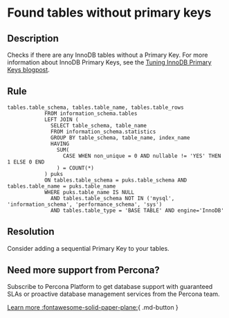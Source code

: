 # Found tables without primary keys 

## Description
Checks if there are any InnoDB tables without a Primary Key. For more information about InnoDB Primary Keys, see the [Tuning InnoDB Primary Keys blogpost](https://www.percona.com/blog/2018/07/26/tuning-innodb-primary-keys). 

## Rule
```
tables.table_schema, tables.table_name, tables.table_rows
            FROM information_schema.tables
            LEFT JOIN (
              SELECT table_schema, table_name
              FROM information_schema.statistics
              GROUP BY table_schema, table_name, index_name
              HAVING
                SUM(
                  CASE WHEN non_unique = 0 AND nullable != 'YES' THEN 1 ELSE 0 END
                ) = COUNT(*)
            ) puks
            ON tables.table_schema = puks.table_schema AND tables.table_name = puks.table_name
            WHERE puks.table_name IS NULL
              AND tables.table_schema NOT IN ('mysql', 'information_schema', 'performance_schema', 'sys')
              AND tables.table_type = 'BASE TABLE' AND engine='InnoDB'
```

## Resolution
Consider adding a sequential Primary Key to your tables.

## Need more support from Percona?
Subscribe to Percona Platform to get database support with guaranteed SLAs or proactive database management services from the Percona team.

[Learn more :fontawesome-solid-paper-plane:](https://per.co.na/subscribe){ .md-button }